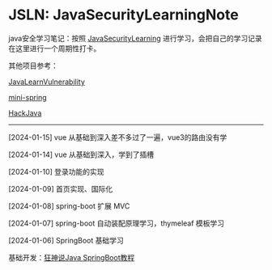 # JSLN: JavaSecurityLearningNote
java安全学习笔记：按照 [JavaSecurityLearning](https://github.com/10cks/JavaSecurityLearning) 进行学习，会把自己的学习记录在这里进行一个周期性打卡。

其他项目参考：

[JavaLearnVulnerability](https://github.com/SummerSec/JavaLearnVulnerability)

[mini-spring](https://github.com/DerekYRC/mini-spring?tab=readme-ov-file)

[HackJava](https://github.com/HackJava/HackJava?tab=readme-ov-file)

---
[2024-01-15] vue 从基础到深入差不多过了一遍，vue3的路由没有学

[2024-01-14] vue 从基础到深入，学到了插槽

[2024-01-10] 登录功能的实现

[2024-01-09] 首页实现、国际化

[2024-01-08] spring-boot 扩展 MVC

[2024-01-07] spring-boot 自动装配原理学习，thymeleaf 模板学习

[2024-01-06] SpringBoot 基础学习

基础开发：[狂神说Java SpringBoot教程](https://www.bilibili.com/video/BV1PE411i7CV)
